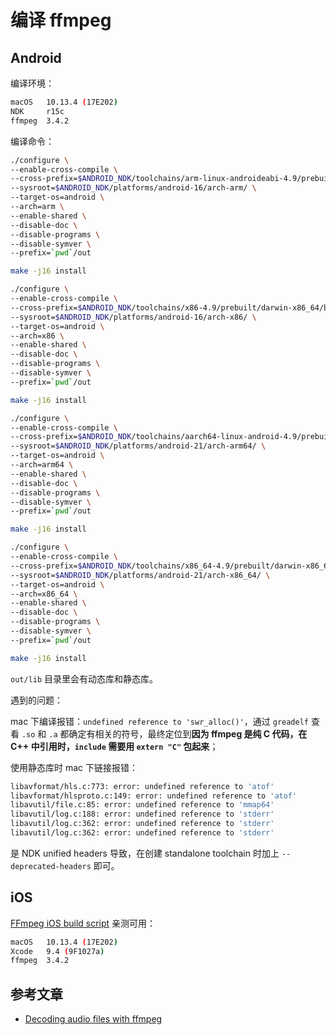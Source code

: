 # 编译 ffmpeg

## Android

编译环境：

~~~ bash
macOS   10.13.4 (17E202)
NDK     r15c
ffmpeg  3.4.2
~~~

编译命令：

~~~ bash
./configure \
--enable-cross-compile \
--cross-prefix=$ANDROID_NDK/toolchains/arm-linux-androideabi-4.9/prebuilt/darwin-x86_64/bin/arm-linux-androideabi- \
--sysroot=$ANDROID_NDK/platforms/android-16/arch-arm/ \
--target-os=android \
--arch=arm \
--enable-shared \
--disable-doc \
--disable-programs \
--disable-symver \
--prefix=`pwd`/out

make -j16 install

./configure \
--enable-cross-compile \
--cross-prefix=$ANDROID_NDK/toolchains/x86-4.9/prebuilt/darwin-x86_64/bin/i686-linux-android- \
--sysroot=$ANDROID_NDK/platforms/android-16/arch-x86/ \
--target-os=android \
--arch=x86 \
--enable-shared \
--disable-doc \
--disable-programs \
--disable-symver \
--prefix=`pwd`/out

make -j16 install

./configure \
--enable-cross-compile \
--cross-prefix=$ANDROID_NDK/toolchains/aarch64-linux-android-4.9/prebuilt/darwin-x86_64/bin/aarch64-linux-android- \
--sysroot=$ANDROID_NDK/platforms/android-21/arch-arm64/ \
--target-os=android \
--arch=arm64 \
--enable-shared \
--disable-doc \
--disable-programs \
--disable-symver \
--prefix=`pwd`/out

make -j16 install

./configure \
--enable-cross-compile \
--cross-prefix=$ANDROID_NDK/toolchains/x86_64-4.9/prebuilt/darwin-x86_64/bin/x86_64-linux-android- \
--sysroot=$ANDROID_NDK/platforms/android-21/arch-x86_64/ \
--target-os=android \
--arch=x86_64 \
--enable-shared \
--disable-doc \
--disable-programs \
--disable-symver \
--prefix=`pwd`/out

make -j16 install
~~~

`out/lib` 目录里会有动态库和静态库。

遇到的问题：

mac 下编译报错：`undefined reference to 'swr_alloc()'`，通过 `greadelf` 查看 `.so` 和 `.a` 都确定有相关的符号，最终定位到**因为 ffmpeg 是纯 C 代码，在 C++ 中引用时，`include` 需要用 `extern "C"` 包起来**；

使用静态库时 mac 下链接报错：

~~~ bash
libavformat/hls.c:773: error: undefined reference to 'atof'
libavformat/hlsproto.c:149: error: undefined reference to 'atof'
libavutil/file.c:85: error: undefined reference to 'mmap64'
libavutil/log.c:188: error: undefined reference to 'stderr'
libavutil/log.c:362: error: undefined reference to 'stderr'
libavutil/log.c:362: error: undefined reference to 'stderr'
~~~

是 NDK unified headers 导致，在创建 standalone toolchain 时加上 `--deprecated-headers` 即可。

## iOS

[FFmpeg iOS build script](https://github.com/kewlbear/FFmpeg-iOS-build-script) 亲测可用：

~~~ bash
macOS   10.13.4 (17E202)
Xcode   9.4 (9F1027a)
ffmpeg  3.4.2
~~~

## 参考文章

+ [Decoding audio files with ffmpeg](https://www.targodan.de/post/decoding-audio-files-with-ffmpeg/)

